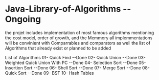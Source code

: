 # Java-Library-of-Algorithms  --Ongoing 

the projet includes implementation of most famous algorithms mentioning the cost model, order of growth, and the Memmory all implemmentations will be convinient with Comparrables and comparators as well the list of Algorithms that already exist or planned to be added  

List of Algorithms
01- Quick Find                   --Done
02- Quick Union                  --Done
03- Weighted Quick Union With PC --Done
04- Selection Sort               --Done
05- Insertion Sort               --Done
06- Shell Sort                   --Done
07- Merge Sort                   --Done
08- Quick Sort                   --Done
09- BST
10- Hash Tables
